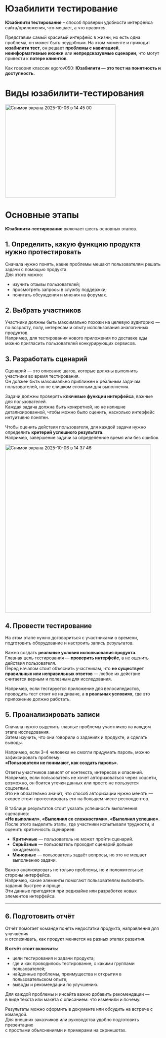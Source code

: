 # Юзабилити тестирование

**Юзабилити тестирование** – способ проверки удобности интерфейса сайта/приложения, что мешает, а что нравится.

Представим самый красивый интерфейс в жизни, но есть одна проблема, он может быть неудобным. На этом моменте и приходит **юзабилити тест**, он решает **проблемы с навигацией**, **неинформативные иконки** или **непредсказуемые сценарии**, что могут привести к **потере клиентов**.

Как говорил классик egorov050: **Юзабилити — это тест на понятность и доступность.**

# Виды юзабилити-тестирования
<img width="357" height="300" alt="Снимок экрана 2025-10-06 в 14 45 00" src="https://github.com/user-attachments/assets/a0652af2-2920-4fed-ad82-8991e20a25ae" />


# Основные этапы

**Юзабилити-тестирование** включает шесть основных этапов.


## 1. Определить, какую функцию продукта нужно протестировать

Сначала нужно понять, какие проблемы мешают пользователям решать задачи с помощью продукта.  
Для этого можно:
- изучить отзывы пользователей;
- просмотреть запросы в службу поддержки;
- почитать обсуждения и мнения на форумах.


## 2. Выбрать участников

Участники должны быть максимально похожи на целевую аудиторию — по возрасту, полу, интересам и опыту использования аналогичных продуктов.  
Например, для тестирования нового приложения по доставке еды можно пригласить пользователей конкурирующих сервисов.


## 3. Разработать сценарий

Сценарий — это описание шагов, которые должны выполнить участники во время тестирования.  
Он должен быть максимально приближен к реальным задачам пользователей, но не слишком сложным для выполнения.

Задачи должны проверять **ключевые функции интерфейса**, важные для пользователей.  
Каждая задача должна быть конкретной, но не излишне детализированной, чтобы можно было оценить, насколько интерфейс интуитивно понятен.

Чтобы оценить действия пользователя, для каждой задачи нужно определить **критерий успешного результата**.  
Например, завершение задачи за определённое время или без ошибок.



<img width="472" height="542" alt="Снимок экрана 2025-10-06 в 14 37 46" src="https://github.com/user-attachments/assets/a7ef42c9-a5db-4ad7-8d12-190f1c38bd3c" />

## 4. Провести тестирование

На этом этапе нужно договориться с участниками о времени, подготовить оборудование и настроить запись результатов.

Важно создать **реальные условия использования продукта**.  
Главная цель тестирования — **проверить интерфейс**, а не оценить действия пользователя.  
Перед началом стоит объяснить участникам, что **не существует правильных или неправильных ответов** — любое их действие считается верным и полезным для исследования.

Например, если тестируется приложение для велосипедистов, проводить тест стоит не на диване, а **в реальных условиях**, где это приложение должно работать.


## 5. Проанализировать записи

Сначала нужно выделить главные проблемы участников на каждом этапе исследования.  
Затем изучить, что они говорили о заданиях и продукте, и сделать выводы.  

Например, если 3–4 человека не смогли придумать пароль, можно зафиксировать проблему:  
**«Пользователи не понимают, как создать пароль»**.

Ответы участников зависят от контекста, интересов и опасений.  
Например, если пользователь не хочет авторизоваться через соцсети,  
возможно, он боится утечки данных или просто не пользуется соцсетями.  
Это не обязательно значит, что способ авторизации нужно менять —  
скорее стоит протестировать его на большем числе респондентов.

В таблице результатов стоит указать успешность выполнения сценариев:  
**«Не выполнил»**, **«Выполнил со сложностями»**, **«Выполнил успешно»**.  
После этого выделить этапы, где участники испытывали трудности, и оценить критичность сценариев:

- **Критичные** — пользователь не может пройти сценарий.  
- **Серьёзные** — пользователь проходит сценарий дольше ожидаемого.  
- **Минорные** — пользователь задаёт вопросы, но это не мешает выполнению задачи.

Важно анализировать не только проблемы, но и положительные стороны интерфейса.  
Например, какие элементы помогают пользователям выполнять задания быстрее и проще.  
Эти данные пригодятся при редизайне или разработке новых элементов интерфейса.

---

## 6. Подготовить отчёт

Отчёт помогает команде понять недостатки продукта, направления для улучшения  
и отслеживать, как продукт меняется на разных этапах развития.

**В отчёт стоит включить:**
- цели тестирования и задачи продукта;  
- где и как проводилось тестирование, с какими группами пользователей;  
- найденные проблемы, преимущества и открытия в пользовательском опыте;  
- выводы и рекомендации по улучшению.

Для каждой проблемы и инсайта важно добавить рекомендации —  
в виде текста или макета с описанием: что изменили и почему.  

Результаты можно оформить в документе или обсудить на встрече с командой.  
Для внешних заказчиков или руководства удобно подготовить презентацию  
с простыми объяснениями и примерами на скриншотах.


